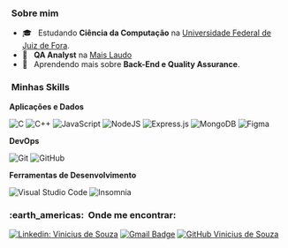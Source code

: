 

<h3>  &nbsp;Sobre mim </h3>

- 🎓 &nbsp; Estudando **Ciência da Computação** na <a href="https://www2.ufjf.br/ufjf/">Universidade Federal de Juiz de Fora</a>.
- 💼 &nbsp; **QA Analyst** na <a href="https://maislaudo.com.br/">Mais Laudo</a> 
- 🌱 &nbsp; Aprendendo mais sobre **Back-End e Quality Assurance**.

<h3>  &nbsp;Minhas Skills </h3>

**Aplicações e Dados**

  ![C](https://img.shields.io/badge/c-%2300599C.svg?style=for-the-badge&logo=c&logoColor=white)
  ![C++](https://img.shields.io/badge/c++-%2300599C.svg?style=for-the-badge&logo=c%2B%2B&logoColor=white)
  ![JavaScript](https://img.shields.io/badge/javascript-%23323330.svg?style=for-the-badge&logo=javascript&logoColor=%23F7DF1E)
  ![NodeJS](https://img.shields.io/badge/node.js-6DA55F?style=for-the-badge&logo=node.js&logoColor=white)
  ![Express.js](https://img.shields.io/badge/express.js-%23404d59.svg?style=for-the-badge&logo=express&logoColor=%2361DAFB)
  ![MongoDB](https://img.shields.io/badge/MongoDB-%234ea94b.svg?style=for-the-badge&logo=mongodb&logoColor=white)
  ![Figma](https://img.shields.io/badge/figma-%23F24E1E.svg?style=for-the-badge&logo=figma&logoColor=white)

  
**DevOps**

  ![Git](https://img.shields.io/badge/git-%23F05033.svg?style=for-the-badge&logo=git&logoColor=white)
  ![GitHub](https://img.shields.io/badge/github-%23121011.svg?style=for-the-badge&logo=github&logoColor=white)

**Ferramentas de Desenvolvimento**

  ![Visual Studio Code](https://img.shields.io/badge/Visual%20Studio%20Code-0078d7.svg?style=for-the-badge&logo=visual-studio-code&logoColor=white)
  ![Insomnia](https://img.shields.io/badge/Insomnia-black?style=for-the-badge&logo=insomnia&logoColor=5849BE)


<h3> :earth_americas: &nbsp;Onde me encontrar: </h3> 

[![Linkedin: Vinicius de Souza](https://img.shields.io/badge/-USERNAME-blue?style=flat-square&logo=Linkedin&logoColor=white&link=LINK-DO-SEU-LINKEDIN)]((https://www.linkedin.com/in/vinicius-d-souza/))
[![Gmail Badge](https://img.shields.io/badge/-seuemail@email.com-006bed?style=flat-square&logo=Gmail&logoColor=white&link=mailto:vsouza@ice.ufjf.br)](mailto:vsouza@ice.ufjf.br)
[![GitHub Vinicius de Souza]( https://img.shields.io/github/followers/vinicius-de-souza?label=follow&style=social)](github.com/vinicius-de-souza)
